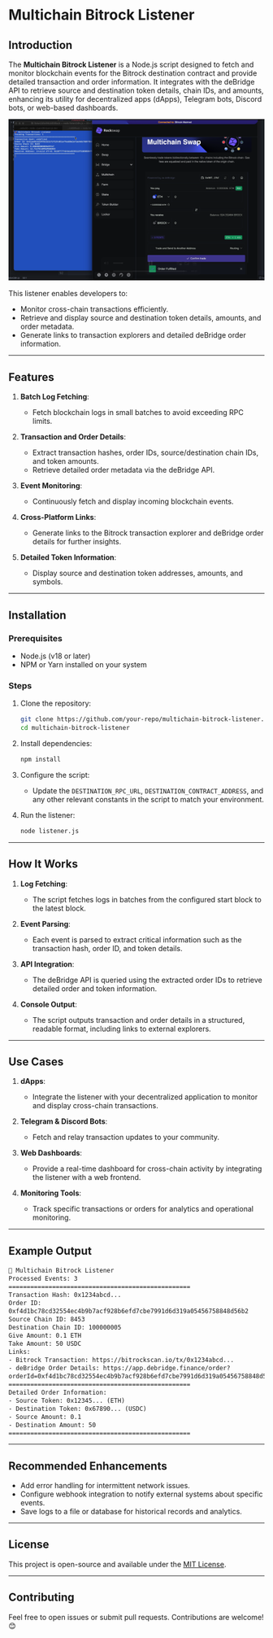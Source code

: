 # Multichain Bitrock Listener


## Introduction

The **Multichain Bitrock Listener** is a Node.js script designed to fetch and monitor blockchain events for the Bitrock destination contract and provide detailed transaction and order information. It integrates with the deBridge API to retrieve source and destination token details, chain IDs, and amounts, enhancing its utility for decentralized apps (dApps), Telegram bots, Discord bots, or web-based dashboards.


![Multichain Bitrock Listener](https://raw.githubusercontent.com/ArielRin/listen2dln4NickBitRock/refs/heads/master/listen.png)

This listener enables developers to:
- Monitor cross-chain transactions efficiently.
- Retrieve and display source and destination token details, amounts, and order metadata.
- Generate links to transaction explorers and detailed deBridge order information.

---

## Features

1. **Batch Log Fetching**:
   - Fetch blockchain logs in small batches to avoid exceeding RPC limits.

2. **Transaction and Order Details**:
   - Extract transaction hashes, order IDs, source/destination chain IDs, and token amounts.
   - Retrieve detailed order metadata via the deBridge API.

3. **Event Monitoring**:
   - Continuously fetch and display incoming blockchain events.

4. **Cross-Platform Links**:
   - Generate links to the Bitrock transaction explorer and deBridge order details for further insights.

5. **Detailed Token Information**:
   - Display source and destination token addresses, amounts, and symbols.

---

## Installation

### Prerequisites

- Node.js (v18 or later)
- NPM or Yarn installed on your system

### Steps

1. Clone the repository:
   ```bash
   git clone https://github.com/your-repo/multichain-bitrock-listener.git
   cd multichain-bitrock-listener
   ```

2. Install dependencies:
   ```bash
   npm install
   ```

3. Configure the script:
   - Update the `DESTINATION_RPC_URL`, `DESTINATION_CONTRACT_ADDRESS`, and any other relevant constants in the script to match your environment.

4. Run the listener:
   ```bash
   node listener.js
   ```

---

## How It Works

1. **Log Fetching**:
   - The script fetches logs in batches from the configured start block to the latest block.

2. **Event Parsing**:
   - Each event is parsed to extract critical information such as the transaction hash, order ID, and token details.

3. **API Integration**:
   - The deBridge API is queried using the extracted order IDs to retrieve detailed order and token information.

4. **Console Output**:
   - The script outputs transaction and order details in a structured, readable format, including links to external explorers.

---

## Use Cases

1. **dApps**:
   - Integrate the listener with your decentralized application to monitor and display cross-chain transactions.

2. **Telegram & Discord Bots**:
   - Fetch and relay transaction updates to your community.

3. **Web Dashboards**:
   - Provide a real-time dashboard for cross-chain activity by integrating the listener with a web frontend.

4. **Monitoring Tools**:
   - Track specific transactions or orders for analytics and operational monitoring.

---

## Example Output

```
🚀 Multichain Bitrock Listener
Processed Events: 3
==================================================
Transaction Hash: 0x1234abcd...
Order ID: 0xf4d1bc78cd32554ec4b9b7acf928b6efd7cbe7991d6d319a05456758848d56b2
Source Chain ID: 8453
Destination Chain ID: 100000005
Give Amount: 0.1 ETH
Take Amount: 50 USDC
Links:
- Bitrock Transaction: https://bitrockscan.io/tx/0x1234abcd...
- deBridge Order Details: https://app.debridge.finance/order?orderId=0xf4d1bc78cd32554ec4b9b7acf928b6efd7cbe7991d6d319a05456758848d56b2
==================================================
Detailed Order Information:
- Source Token: 0x12345... (ETH)
- Destination Token: 0x67890... (USDC)
- Source Amount: 0.1
- Destination Amount: 50
==================================================
```

---

## Recommended Enhancements

- Add error handling for intermittent network issues.
- Configure webhook integration to notify external systems about specific events.
- Save logs to a file or database for historical records and analytics.

---

## License

This project is open-source and available under the [MIT License](LICENSE).

---

## Contributing

Feel free to open issues or submit pull requests. Contributions are welcome! 😊
